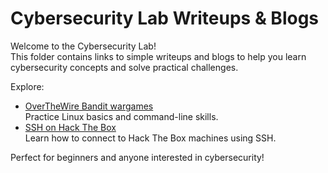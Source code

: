 

# Cybersecurity Lab Writeups & Blogs

Welcome to the Cybersecurity Lab!  
This folder contains links to simple writeups and blogs to help you learn cybersecurity concepts and solve practical challenges.

Explore:

- [OverTheWire Bandit wargames](https://github.com/stilla1ex/cybersecurity-lab/tree/main/Modules/overthewire)  
    Practice Linux basics and command-line skills.
- [SSH on Hack The Box](https://github.com/stilla1ex/cybersecurity-lab/blob/main/Modules/HTB/001%3AGetting%20started/001%3Asshtokali.md)  
    Learn how to connect to Hack The Box machines using SSH.

Perfect for beginners and anyone interested in cybersecurity!

